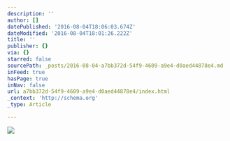 ```yaml
---
description: ''
author: []
datePublished: '2016-08-04T18:06:03.674Z'
dateModified: '2016-08-04T18:01:26.222Z'
title: ''
publisher: {}
via: {}
starred: false
sourcePath: _posts/2016-08-04-a7bb372d-54f9-4609-a9e4-d0aed44878e4.md
inFeed: true
hasPage: true
inNav: false
url: a7bb372d-54f9-4609-a9e4-d0aed44878e4/index.html
_context: 'http://schema.org'
_type: Article

---
```

![](https://the-grid-user-content.s3-us-west-2.amazonaws.com/bf168cf0-583a-437f-a105-47971dacb782.jpg)